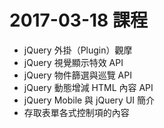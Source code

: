 # 2017-03-18 課程
- jQuery 外掛（Plugin）觀摩
- jQuery 視覺顯示特效 API
- jQuery 物件篩選與巡覽 API
- jQuery 動態增減 HTML 內容 API
- jQuery Mobile 與 jQuery UI 簡介
- 存取表單各式控制項的內容
